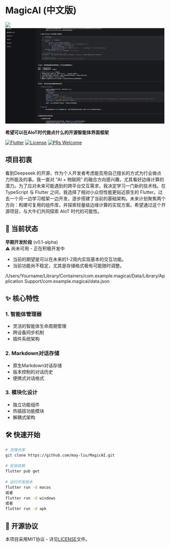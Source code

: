 # MagicAI (中文版)

<img src="assets/logo.png" width="120">


<img src="doc/171743057058_.pic.jpg" alt="Mac UI界面" width="500" height="300">

**希望可以在AIoT时代做点什么的开源智能体界面框架**

[![Flutter](https://img.shields.io/badge/Flutter-3.29-blue?logo=flutter)](https://flutter.dev)
[![License](https://img.shields.io/badge/License-MIT-green)](LICENSE)
[![PRs Welcome](https://img.shields.io/badge/PRs-welcome-brightgreen.svg)](CONTRIBUTING.md)

## 项目初衷
看到Deepseek 的开源，作为个人开发者考虑能否用自己擅长的方式为行业做点力所能及的事。我一直对 “AI + 物联网” 的融合方向感兴趣，尤其看好边缘计算的潜力。为了应对未来可能遇到的跨平台交互需求，我决定学习一门新的技术栈。在 TypeScript 与 Flutter 之间，我选择了相对小众但性能更贴近原生的 Flutter。过去一个月一边学习框架一边开发，逐步搭建了当前的基础架构。未来计划聚焦两个方向：构建可复用的组件库，并探索轻量级边缘计算的实现方案。希望通过这个开源项目，与大牛们共同探索 AIoT 时代的可能性。


## 🚀 当前状态
**早期开发阶段** (v0.1-alpha)  
⚠️ 尚未可用 - 正在积极开发中  
- 当前的期望是可以在未来的1-2周内实现基本的交互功能。
- 当前功能尚不稳定，尤其是存储格式极有可能随时调整。

/Users/Yourname/Library/Containers/com.example.magicai/Data/Library/Application Support/com.example.magicai/data.json

## ✨ 核心特性
### 1. 智能体管理器
- 灵活的智能体生命周期管理
- 跨设备同步机制
- 插件系统架构

### 2. Markdown对话存储
- 原生Markdown对话存储
- 版本控制的对话历史
- 便携式对话格式

### 3. 模块化设计
- 独立功能组件
- 热插拔功能模块
- 解耦式架构

## 🛠️ 快速开始
```bash
# 克隆仓库
git clone https://github.com/may-liu/MagicAI.git

# 安装依赖
flutter pub get

# 运行开发版本
flutter run -d macos
或者
flutter run -d windows
或者
flutter run -d apk
```

## 📄 开源协议
本项目采用MIT协议 - 详见[LICENSE](LICENSE)文件。
